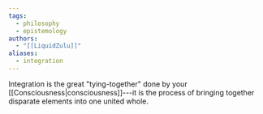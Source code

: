 ```yaml
---
tags:
  - philosophy
  - epistemology
authors:
  - "[[LiquidZulu]]"
aliases:
  - integration
---
```

Integration is the great "tying-together" done by your [[Consciousness|consciousness]]---it is the process of bringing together disparate elements into one united whole.
